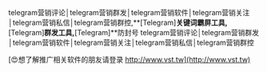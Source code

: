 telegram营销评论│telegram营销群发│telegram营销软件│telegram营销关注│telegram营销私信│telegram营销群控,**[Telegram]**关键词霸屏工具,**[Telegram]**群发工具,**[Telegram]**防封号
telegram营销评论│telegram营销群发│telegram营销软件│telegram营销关注│telegram营销私信│telegram营销群控

[😍想了解推广相关软件的朋友请登录 http://www.vst.tw](http://www.vst.tw)



